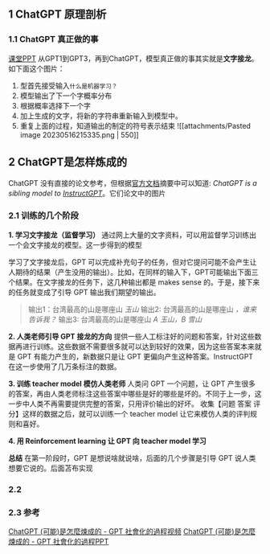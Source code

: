 
## 1 ChatGPT 原理剖析
### 1.1 ChatGPT 真正做的事
[课堂PPT](https://drive.google.com/file/d/1MPoOeCuO2sX1NVRdJYC79XXdK8un6h1H/view)
从GPT1到GPT3，再到ChatGPT，模型真正做的事其实就是**文字接龙**。如下面这个图片：
1. 型首先接受输入`什么是机器学习？`
2. 模型输出了下一个字概率分布
3. 根据概率选择下一个字
4. 加上生成的文字，将新的字符串重新输入到模型中。
5. 重复上面的过程，知道输出的制定的符号表示结束
![[attachments/Pasted image 20230516215335.png | 550]]

## 2 ChatGPT是怎样炼成的
ChatGPT 没有直接的论文参考，但根据[官方文档](https://openai.com/blog/chatgpt/)摘要中可以知道: *ChatGPT is a sibling model to [InstructGPT](https://openai.com/blog/instruction-following/)*。它们论文中的图片
### 2.1 训练的几个阶段
**1. 学习文字接龙（监督学习）**
通过网上大量的文字资料，可以用监督学习训练出一个会文字接龙的模型。这一步得到的模型

学习了文字接龙后，GPT 可以完成补充句子的任务，但对它提问可能不会产生让人期待的结果（产生没用的输出）。比如，在同样的输入下，GPT可能输出下面三个结果。在文字接龙的任务下，这几种输出都是 makes sense 的。于是，接下来的任务就变成了引导 GPT 输出我们期望的输出。

> 输出1：台湾最高的山是哪座山 *玉山*
> 输出2:  台湾最高的山是哪座山  *，谁来告诉我？*
> 输出3:  台湾最高的山是哪座山  *A 玉山，B 雪山*


**2. 人类老师引导 GPT 接龙的方向**
提供一些人工标注好的问题和答案，针对这些数据再进行训练。这些数据不需要很多就可以达到较好的效果，因为这些答案本来就是 GPT 有能力产生的，新数据只是让 GPT 更偏向产生这种答案。InstructGPT 在这一步使用了几万条标注的数据。

**3. 训练 teacher model 模仿人类老师**
人类问 GPT 一个问题，让 GPT 产生很多的答案，再由人类老师标注这些答案中哪些是好的哪些是坏的。不同于上一步，这一步中人类不再需要提供完整的答案，只用评价输出的好坏。
收集【问题 答案 评分】这样的数据之后，就可以训练一个 teacher model 让它来模仿人类的评判规则和喜好。

**4. 用 Reinforcement learning 让 GPT 向 teacher model 学习**

**总结**
在第一阶段时，GPT 是想说啥就说啥，后面的几个步骤是引导 GPT 说人类想要它说的。后面苫布实现

### 2.2 

### 2.3 参考
[ChatGPT (可能)是怎麼煉成的 - GPT 社會化的過程视频](https://www.youtube.com/watch?v=e0aKI2GGZNg)
[ChatGPT (可能)是怎麼煉成的 - GPT 社會化的過程PPT](https://www.youtube.com/redirect?event=video_description&redir_token=QUFFLUhqbDJHYmFYX3JFUmx2aFl6THNKSUhaMjBZYzVEd3xBQ3Jtc0tsRHhfU0RhNnlNZGtGNk5BYko2SHBZOHRMa1Y3bTdRa3ZhTVVpNVZEVVgtSW0tTEJ0M3VMelhiVVZkTVV2azJUM1k2cXA4NTNnc2xJYm5rVmpTTFNEVWd6WERfOEJqb1lXNDBPTjNvSHNIMDNSZHlFVQ&q=https%3A%2F%2Fdocs.google.com%2Fpresentation%2Fd%2F1vDT11ec_nY6P0o--NHq9col5XEE4tHBw%2Fedit%3Fusp%3Dsharing%26ouid%3D115046073158939078465%26rtpof%3Dtrue%26sd%3Dtrue&v=e0aKI2GGZNg)
